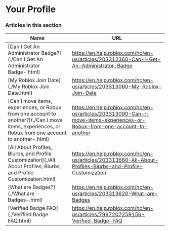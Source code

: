 # Your Profile  
### Articles in this section
Name|URL
-|-
[Can I Get An Administrator Badge?](./Can I Get An Administrator Badge-.html) |https://en.help.roblox.com/hc/en-us/articles/203312360-Can-I-Get-An-Administrator-Badge
[My Roblox Join Date](./My Roblox Join Date.html) |https://en.help.roblox.com/hc/en-us/articles/203313060-My-Roblox-Join-Date
[Can I move items, experiences, or Robux from one account to another?](./Can I move items, experiences, or Robux from one account to another-.html) |https://en.help.roblox.com/hc/en-us/articles/203313090-Can-I-move-items-experiences-or-Robux-from-one-account-to-another
[All About Profiles, Blurbs, and Profile Customization](./All About Profiles, Blurbs, and Profile Customization.html) |https://en.help.roblox.com/hc/en-us/articles/203313660-All-About-Profiles-Blurbs-and-Profile-Customization
[What are Badges?](./What are Badges-.html) |https://en.help.roblox.com/hc/en-us/articles/203313620-What-are-Badges
[Verified Badge FAQ](./Verified Badge FAQ.html) |https://en.help.roblox.com/hc/en-us/articles/7997207259156-Verified-Badge-FAQ